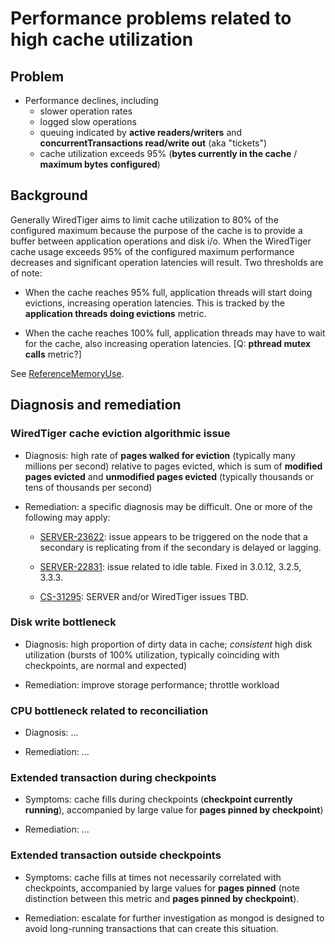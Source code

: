 # Performance problems related to high cache utilization

## Problem

* Performance declines, including
  * slower operation rates
  * logged slow operations
  * queuing indicated by **active readers/writers** and
    **concurrentTransactions read/write out** (aka "tickets")
  * cache utilization exceeds 95% (**bytes currently in the cache** / **maximum bytes configured**)

## Background

Generally WiredTiger aims to limit cache utilization to 80% of the configured maximum
because the purpose of the cache is to provide a buffer between application
operations and disk i/o.  When the WiredTiger cache usage exceeds 95% of the configured
maximum performance decreases and significant operation latencies will result.
Two thresholds are of note:

* When the cache reaches 95% full, application threads will start doing
  evictions, increasing operation latencies. This is tracked by the
  **application threads doing evictions** metric.

* When the cache reaches 100% full, application threads may have to wait for
  the cache, also increasing operation latencies.
  [Q: **pthread mutex calls** metric?]

See [ReferenceMemoryUse](ReferenceMemoryUse.md).

## Diagnosis and remediation

### WiredTiger cache eviction algorithmic issue

* Diagnosis: high rate of **pages walked for eviction** (typically many
  millions per second) relative to pages evicted, which is sum of
  **modified pages evicted** and **unmodified pages evicted** (typically
  thousands or tens of thousands per second)

* Remediation: a specific diagnosis may be difficult. One or more of
  the following may apply:

    * [SERVER-23622](https://jira.mongodb.org/browse/SERVER-23622):
      issue appears to be triggered on the node that a secondary is
      replicating from if the secondary is delayed or lagging.

    * [SERVER-22831](https://jira.mongodb.org/browse/SERVER-22831):
      issue related to idle table. Fixed in 3.0.12, 3.2.5, 3.3.3.

    * [CS-31295](https://jira.mongodb.org/browse/CS-31295): SERVER
      and/or WiredTiger issues TBD.

### Disk write bottleneck

* Diagnosis: high proportion of dirty data in cache; *consistent* high disk
  utilization (bursts of 100% utilization, typically coinciding with checkpoints,
  are normal and expected)

* Remediation: improve storage performance; throttle workload

### CPU bottleneck related to reconciliation

* Diagnosis: ...

* Remediation: ...

### Extended transaction during checkpoints

* Symptoms: cache fills during checkpoints (**checkpoint currently
  running**), accompanied by large value for **pages pinned by
  checkpoint**)

* Remediation: ...

### Extended transaction outside checkpoints

* Symptoms: cache fills at times not necessarily correlated
  with checkpoints, accompanied by large values for **pages
  pinned** (note distinction between this metric and **pages
  pinned by checkpoint**).

* Remediation: escalate for further investigation as mongod
  is designed to avoid long-running transactions that can
  create this situation.
